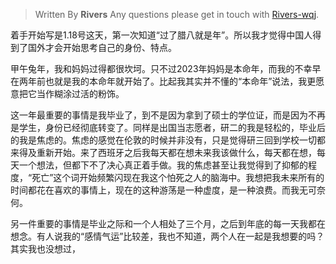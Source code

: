 
> Written By **Rivers**
> Any questions please get in touch with  [Rivers-wqj](https://rivers-wqj.github.io/).


着手开始写是1.18号这天，第一次知道“过了腊八就是年”。所以我才觉得中国人得到了国外才会开始思考自己的身份、特点。

甲午兔年，我和妈妈过得都很坎坷。只不过2023年妈妈是本命年，而我的不幸早在两年前也就是我的本命年就开始了。比起我其实并不懂的“本命年”说法，我更愿意把它当作糊涂过活的粉饰。

这一年最重要的事情是我毕业了，到不是因为拿到了硕士的学位证，而是因为不再是学生，身份已经彻底转变了。同样是出国当志愿者，研二的我是轻松的，毕业后的我是焦虑的。焦虑的感觉在伦敦的时候并非没有，只是觉得研三回到学校一切都来得及重新开始。来了西班牙之后我每天都在想未来我该做什么，每天都在想，每天一个想法，但都下不了决心真正着手做。我的焦虑甚至让我觉得到了抑郁的程度，“死亡”这个词开始频繁闪现在我这个怕死之人的脑海中。我想把我未来所有的时间都花在喜欢的事情上，现在的这种游荡是一种虚度，是一种浪费。而我无可奈何。

另一件重要的事情是毕业之际和一个人相处了三个月，之后到年底的每一天我都在想念。有人说我的“感情气运”比较差，我也不知道，两个人在一起是我想要的吗？其实我也没想过，


<!--stackedit_data:
eyJoaXN0b3J5IjpbOTYxODM2MjUyLC04MTg2NjYxNThdfQ==
-->